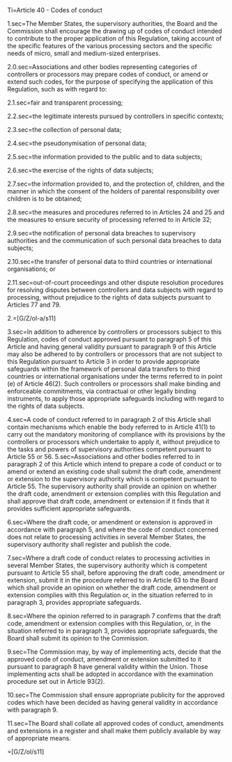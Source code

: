 Ti=Article 40 - Codes of conduct

1.sec=The Member States, the supervisory authorities, the Board and the Commission shall encourage the drawing up of codes of conduct intended to contribute to the proper application of this Regulation, taking account of the specific features of the various processing sectors and the specific needs of micro, small and medium-sized enterprises.

2.0.sec=Associations and other bodies representing categories of controllers or processors may prepare codes of conduct, or amend or extend such codes, for the purpose of specifying the application of this Regulation, such as with regard to:

2.1.sec=fair and transparent processing;

2.2.sec=the legitimate interests pursued by controllers in specific contexts;

2.3.sec=the collection of personal data;

2.4.sec=the pseudonymisation of personal data;

2.5.sec=the information provided to the public and to data subjects;

2.6.sec=the exercise of the rights of data subjects;

2.7.sec=the information provided to, and the protection of, children, and the manner in which the consent of the holders of parental responsibility over children is to be obtained;

2.8.sec=the measures and procedures referred to in Articles 24 and 25 and the measures to ensure security of processing referred to in Article 32;

2.9.sec=the notification of personal data breaches to supervisory authorities and the communication of such personal data breaches to data subjects;

2.10.sec=the transfer of personal data to third countries or international organisations; or

2.11.sec=out-of-court proceedings and other dispute resolution procedures for resolving disputes between controllers and data subjects with regard to processing, without prejudice to the rights of data subjects pursuant to Articles 77 and 79.

2.=[G/Z/ol-a/s11]

3.sec=In addition to adherence by controllers or processors subject to this Regulation, codes of conduct approved pursuant to paragraph 5 of this Article and having general validity pursuant to paragraph 9 of this Article may also be adhered to by controllers or processors that are not subject to this Regulation pursuant to Article 3 in order to provide appropriate safeguards within the framework of personal data transfers to third countries or international organisations under the terms referred to in point (e) of Article 46(2). Such controllers or processors shall make binding and enforceable commitments, via contractual or other legally binding instruments, to apply those appropriate safeguards including with regard to the rights of data subjects.

4.sec=A code of conduct referred to in paragraph 2 of this Article shall contain mechanisms which enable the body referred to in Article 41(1) to carry out the mandatory monitoring of compliance with its provisions by the controllers or processors which undertake to apply it, without prejudice to the tasks and powers of supervisory authorities competent pursuant to Article 55 or 56.
5.sec=Associations and other bodies referred to in paragraph 2 of this Article which intend to prepare a code of conduct or to amend or extend an existing code shall submit the draft code, amendment or extension to the supervisory authority which is competent pursuant to Article 55. The supervisory authority shall provide an opinion on whether the draft code, amendment or extension complies with this Regulation and shall approve that draft code, amendment or extension if it finds that it provides sufficient appropriate safeguards.

6.sec=Where the draft code, or amendment or extension is approved in accordance with paragraph 5, and where the code of conduct concerned does not relate to processing activities in several Member States, the supervisory authority shall register and publish the code.

7.sec=Where a draft code of conduct relates to processing activities in several Member States, the supervisory authority which is competent pursuant to Article 55 shall, before approving the draft code, amendment or extension, submit it in the procedure referred to in Article 63 to the Board which shall provide an opinion on whether the draft code, amendment or extension complies with this Regulation or, in the situation referred to in paragraph 3, provides appropriate safeguards.

8.sec=Where the opinion referred to in paragraph 7 confirms that the draft code, amendment or extension complies with this Regulation, or, in the situation referred to in paragraph 3, provides appropriate safeguards, the Board shall submit its opinion to the Commission.

9.sec=The Commission may, by way of implementing acts, decide that the approved code of conduct, amendment or extension submitted to it pursuant to paragraph 8 have general validity within the Union. Those implementing acts shall be adopted in accordance with the examination procedure set out in Article 93(2).

10.sec=The Commission shall ensure appropriate publicity for the approved codes which have been decided as having general validity in accordance with paragraph 9.

11.sec=The Board shall collate all approved codes of conduct, amendments and extensions in a register and shall make them publicly available by way of appropriate means.

=[G/Z/ol/s11]
